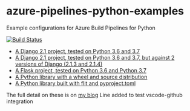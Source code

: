 # azure-pipelines-python-examples
Example configurations for Azure Build Pipelines for Python

[![Build Status](https://dev.azure.com/AnthonyShaw/azure-pipelines-python-examples/_apis/build/status/tonybaloney.azure-pipelines-python-examples?branchName=master)](https://dev.azure.com/AnthonyShaw/azure-pipelines-python-examples/_build/latest?definitionId=2?branchName=master)

* [A Django 2.1 project, tested on Python 3.6 and 3.7](django-basic)
* [A Django 2.1 project, tested on Python 3.6 and 3.7, but against 2 versions of Django (2.1.3 and 2.1.4)](django-multi-environment)
* [A Flask project, tested on Python 3.6 and Python 3.7](flask-basic)
* [A Python library with a wheel and source distribution](library-basic)
* [A Python library built with flit and pyproject.toml](library-flit)

The full detail on these is on [my blog](https://medium.com/@anthonypjshaw/azure-pipelines-with-python-by-example-aa65f4070634)
Line added to test vscode-github integration
